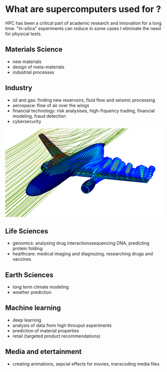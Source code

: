 # What are supercomputers used for ?
HPC has been a critical part of academic research and innovation for a long time. "In-silica" experiments can reduce in some cases t eliminate the need for physical tests. 
## Materials Science
* new materials
* design of meta-materials
* industrial processes

## Industry
* oil and gas: finding new reservoirs, fluid flow and seismic processing
* aerospace: flow of air over the wings
* financial technology: risk analysises, high-frquency trading, financial modeling, fraud detection
* cybersecurity

[![Airplane take off using ANSYS Fluent software](Images/hpc-simulate-airplane-takeoff-aerodynamics-ansys-fluent.png)](Images/hpc-simulate-airplane-takeoff-aerodynamics-ansys-fluent.png)

## Life Sciences
* genomics: analysing drug interactionssequencing DNA, predicting protein folding
* healthcare. medical imaging and diagnozing, researching drugs and vaccines

## Earth Sciences 
* long term climate modeling
* weather prediction

## Machine learning
* deep learning
* analysis of data from high throuput experiments
* prediction of material properties
* retail (targeted product recommendations)

## Media and etertainment
* creating animations, sepcial effects for movies, transcoding media files
